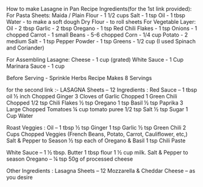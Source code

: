 How to make Lasagne in Pan Recipe Ingredients(for the 1st link provided):
For Pasta Sheets:
Maida / Plain Flour - 1 1/2 cups
Salt - 1 tsp
Oil - 1 tbsp
Water - to make a soft dough
Dry Flour - to roll sheets
For Vegetable Layer:
Oil - 2 tbsp
Garlic - 2 tbsp
Oregano - 1 tsp
Red Chili Flakes - 1 tsp
Onions - 1 chopped
Carrot - 1 small 
Beans - 5-6 chopped
Corn - 1/4 cup
Potato - 2 medium
Salt - 1 tsp
Pepper Powder - 1 tsp
Greens - 1/2 cup (I used Spinach and Coriander)

For Assembling Lasagne:
Cheese - 1 cup (grated)
White Sauce - 1 Cup
Marinara Sauce - 1 cup

Before Serving - Sprinkle Herbs
Recipe Makes 8 Servings 

for the second link :-
LASAGNA Sheets – 12
Ingredients : 
Red Sauce – 1 tbsp oil
½ inch Chopped Ginger
3 Cloves of Garlic Chopped
1 Green Chili Chopped
1/2 tsp Chili Flakes
½ tsp Oregano
1 tsp Basil
½ tsp Paprika
3 Large Chopped Tomatoes
¼ cup tomato puree
1/2 tsp Salt
½ tsp Sugar
1 Cup Water

Roast Veggies : Oil – 1 tbsp
½ tsp Ginger
1 tsp Garlic
½ tsp Green Chili
2 Cups Chopped Veggies (French Beans, Potato, Carrot, Cauliflower, etc,)
Salt & Pepper to Season
½ tsp each of Oregano & Basil
1 tsp Chili Paste

White Sauce –  1 ½ tbsp. Butter 
1 tbsp flour
1 ½ cup milk.
Salt & Pepper to season
Oregano – ¼ tsp
50g of processed cheese

Other Ingredients : Lasagna Sheets – 12
Mozzarella & Cheddar Cheese – as you desire

